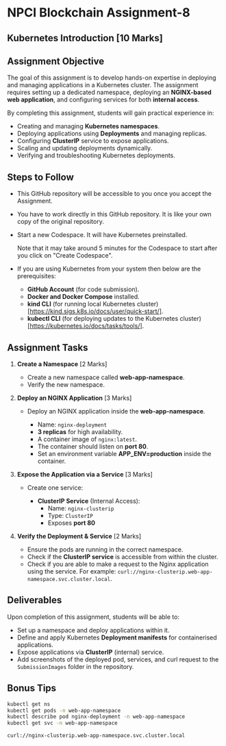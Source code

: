 # NPCI Blockchain Assignment-8

## Kubernetes Introduction [10 Marks]

## Assignment Objective

The goal of this assignment is to develop hands-on expertise in deploying and managing applications in a Kubernetes cluster. The assignment requires setting up a dedicated namespace, deploying an **NGINX-based web application**, and configuring services for both **internal access**.

By completing this assignment, students will gain practical experience in:

*   Creating and managing **Kubernetes namespaces**.
*   Deploying applications using **Deployments** and managing replicas.
*   Configuring **ClusterIP** service to expose applications.
*   Scaling and updating deployments dynamically.
*   Verifying and troubleshooting Kubernetes deployments.


## Steps to Follow

- This GitHub repository will be accessible to you once you accept the Assignment.
- You have to work directly in this GitHub repository. It is like your own copy of the original repository.
- Start a new Codespace. It will have Kubernetes preinstalled.

  Note that it may take around 5 minutes for the Codespace to start after you click on "Create Codespace".

- If you are using Kubernetes from your system then below are the prerequisites:
  *   **GitHub Account** (for code submission).
  *   **Docker and Docker Compose** installed.
  *   **kind CLI** (for running local Kubernetes cluster) [https://kind.sigs.k8s.io/docs/user/quick-start/].
  *   **kubectl CLI** (for deploying updates to the Kubernetes cluster) [https://kubernetes.io/docs/tasks/tools/].


## Assignment Tasks

1.  **Create a Namespace** [2 Marks]
   
    *   Create a new namespace called **web-app-namespace**.
    *   Verify the new namespace.
      
2.  **Deploy an NGINX Application** [3 Marks]
   
    *   Deploy an NGINX application inside the **web-app-namespace**.
      
        *   Name: `nginx-deployment`
        *   **3 replicas** for high availability.
        *   A container image of `nginx:latest`.
        *   The container should listen on **port 80**.
        *   Set an environment variable **APP_ENV=production** inside the container.
          
3.  **Expose the Application via a Service** [3 Marks]
   
    *   Create one service:
      
        *   **ClusterIP Service** (Internal Access):
            *   Name: `nginx-clusterip`
            *   Type: `ClusterIP`
            *   Exposes **port 80**
              
4.  **Verify the Deployment & Service** [2 Marks]
   
    *   Ensure the pods are running in the correct namespace.
    *   Check if the **ClusterIP service** is accessible from within the cluster.
    *   Check if you are able to make a request to the Nginx application using the service. For example: `curl://nginx-clusterip.web-app-namespace.svc.cluster.local`.

## Deliverables

Upon completion of this assignment, students will be able to:

*   Set up a namespace and deploy applications within it.
*   Define and apply Kubernetes **Deployment manifests** for containerised applications.
*   Expose applications via **ClusterIP** (internal) service.
*   Add screenshots of the deployed pod, services, and curl request to the `SubmissionImages` folder in the repository.

## Bonus Tips

```bash
kubectl get ns
kubectl get pods -n web-app-namespace
kubectl describe pod nginx-deployment -n web-app-namespace
kubectl get svc -n web-app-namespace

curl://nginx-clusterip.web-app-namespace.svc.cluster.local
